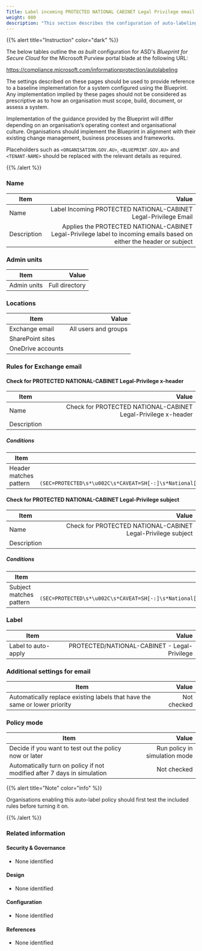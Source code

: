 ```yaml
---
Title: Label incoming PROTECTED NATIONAL CABINET Legal Privilege email
weight: 080
description: "This section describes the configuration of auto-labeling within Microsoft Purview associated with systems built according to guidance in ASD's Blueprint for Secure Cloud."
---
```


{{% alert title="Instruction" color="dark" %}}
 
The below tables outline the *as built* configuration for ASD's *Blueprint for Secure Cloud* for the Microsoft Purview portal blade at the following URL: 
 
https://compliance.microsoft.com/informationprotection/autolabeling
 
The settings described on these pages should be used to provide reference to a baseline implementation for a system configured using the Blueprint. Any implementation implied by these pages should not be considered as prescriptive as to how an organisation must scope, build, document, or assess a system.

Implementation of the guidance provided by the Blueprint will differ depending on an organisation’s operating context and organisational culture. Organisations should implement the Blueprint in alignment with their existing change management, business processes and frameworks.

Placeholders such as `<ORGANISATION.GOV.AU>`, `<BLUEPRINT.GOV.AU>` and `<TENANT-NAME>` should be replaced with the relevant details as required.
 
{{% /alert %}}

### Name

| Item        |                                                                                                                 Value |
| ----------- | --------------------------------------------------------------------------------------------------------------------: |
| Name        |                                                       Label Incoming PROTECTED NATIONAL-CABINET Legal-Privilege Email |
| Description | Applies the PROTECTED NATIONAL-CABINET Legal-Privilege label to incoming emails based on either the header or subject |

### Admin units

| Item        |          Value |
| ----------- | -------------: |
| Admin units | Full directory |

### Locations

| Item              |                Value |
| ----------------- | -------------------: |
| Exchange email    | All users and groups |
| SharePoint sites  |                      |
| OneDrive accounts |                      |

### Rules for Exchange email

#### Check for PROTECTED NATIONAL-CABINET Legal-Privilege x-header

| Item        |                                                         Value |
| ----------- | ------------------------------------------------------------: |
| Name        | Check for PROTECTED NATIONAL-CABINET Legal-Privilege x-header |
| Description |                                                               |

##### Conditions

| Item                   |                                                                                                                                                                   Value |
| ---------------------- | ----------------------------------------------------------------------------------------------------------------------------------------------------------------------: |
| Header matches pattern | Header name: `X-Protective-Marking`<br>Regular expression: `(?im)(SEC=PROTECTED\s*\u002C\s*CAVEAT=SH[-:]\s*National[\s-]Cabinet\s*\u002C\s*ACCESS=Legal[\s-]Privilege)` |


#### Check for PROTECTED NATIONAL-CABINET Legal-Privilege subject

| Item        |                                                        Value |
| ----------- | -----------------------------------------------------------: |
| Name        | Check for PROTECTED NATIONAL-CABINET Legal-Privilege subject |
| Description |                                                              |

##### Conditions

| Item                    |                                                                                                                            Value |
| ----------------------- | -------------------------------------------------------------------------------------------------------------------------------: |
| Subject matches pattern | Regular expression: `(?im)(SEC=PROTECTED\s*\u002C\s*CAVEAT=SH[-:]\s*National[\s-]Cabinet\s*\u002C\s*ACCESS=Legal[\s-]Privilege)` |

### Label

| Item                |                                        Value |
| ------------------- | -------------------------------------------: |
| Label to auto-apply | PROTECTED/NATIONAL-CABINET - Legal-Privilege |

### Additional settings for email

| Item                                                                       |       Value |
| -------------------------------------------------------------------------- | ----------: |
| Automatically replace existing labels that have the same or lower priority | Not checked |

### Policy mode

| Item                                                                    |                         Value |
| ----------------------------------------------------------------------- | ----------------------------: |
| Decide if you want to test out the policy now or later                  | Run policy in simulation mode |
| Automatically turn on policy if not modified after 7 days in simulation |                   Not checked |

{{% alert title="Note" color="info" %}}

Organisations enabling this auto-label policy should first test the included rules before turning it on.

{{% /alert %}}

### Related information

#### Security & Governance

* None identified
  
#### Design

* None identified
  
#### Configuration

* None identified

#### References

* None identified